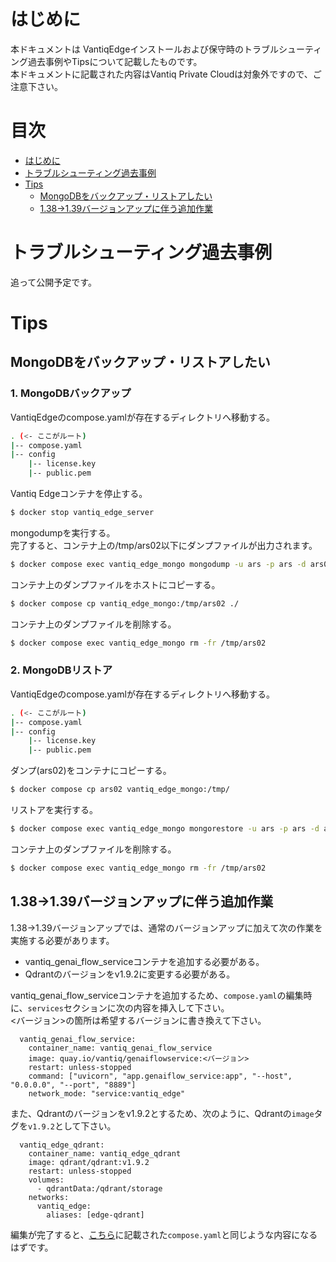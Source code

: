 # はじめに

本ドキュメントは VantiqEdgeインストールおよび保守時のトラブルシューティング過去事例やTipsについて記載したものです。  
本ドキュメントに記載された内容はVantiq Private Cloudは対象外ですので、ご注意下さい。

# 目次
- [はじめに](#はじめに)
- [トラブルシューティング過去事例](#トラブルシューティング過去事例)
- [Tips](#tips)
  - [MongoDBをバックアップ・リストアしたい](#MongoDBをバックアップ・リストアしたい)
  - [1.38→1.39バージョンアップに伴う追加作業](#1.38→1.39バージョンアップに伴う追加作業)

# トラブルシューティング過去事例
追って公開予定です。

# Tips

## MongoDBをバックアップ・リストアしたい
### 1. MongoDBバックアップ

VantiqEdgeのcompose.yamlが存在するディレクトリへ移動する。  

```sh
. (<- ここがルート)
|-- compose.yaml
|-- config
    |-- license.key 
    |-- public.pem
```

Vantiq Edgeコンテナを停止する。

```sh
$ docker stop vantiq_edge_server
```

mongodumpを実行する。  
完了すると、コンテナ上の/tmp/ars02以下にダンプファイルが出力されます。

```sh
$ docker compose exec vantiq_edge_mongo mongodump -u ars -p ars -d ars02 --gzip -o /tmp/
```

コンテナ上のダンプファイルをホストにコピーする。

```sh
$ docker compose cp vantiq_edge_mongo:/tmp/ars02 ./
```

コンテナ上のダンプファイルを削除する。

```sh
$ docker compose exec vantiq_edge_mongo rm -fr /tmp/ars02
```

### 2. MongoDBリストア

VantiqEdgeのcompose.yamlが存在するディレクトリへ移動する。  

```sh
. (<- ここがルート)
|-- compose.yaml
|-- config
    |-- license.key 
    |-- public.pem
```

ダンプ(ars02)をコンテナにコピーする。
```sh
$ docker compose cp ars02 vantiq_edge_mongo:/tmp/
```

リストアを実行する。
```sh
$ docker compose exec vantiq_edge_mongo mongorestore -u ars -p ars -d ars02 --gzip --drop /tmp/ars02
```

コンテナ上のダンプファイルを削除する。

```sh
$ docker compose exec vantiq_edge_mongo rm -fr /tmp/ars02
```

## 1.38→1.39バージョンアップに伴う追加作業
1.38→1.39バージョンアップでは、通常のバージョンアップに加えて次の作業を実施する必要があります。  
* vantiq_genai_flow_serviceコンテナを追加する必要がある。
* Qdrantのバージョンをv1.9.2に変更する必要がある。

vantiq_genai_flow_serviceコンテナを追加するため、`compose.yaml`の編集時に、`services`セクションに次の内容を挿入して下さい。  
<バージョン>の箇所は希望するバージョンに書き換えて下さい。  
```
  vantiq_genai_flow_service:
    container_name: vantiq_genai_flow_service
    image: quay.io/vantiq/genaiflowservice:<バージョン>
    restart: unless-stopped
    command: ["uvicorn", "app.genaiflow_service:app", "--host", "0.0.0.0", "--port", "8889"]
    network_mode: "service:vantiq_edge"
```

また、Qdrantのバージョンをv1.9.2とするため、次のように、Qdrantの`image`タグを`v1.9.2`として下さい。

```
  vantiq_edge_qdrant:
    container_name: vantiq_edge_qdrant
    image: qdrant/qdrant:v1.9.2
    restart: unless-stopped
    volumes:
      - qdrantData:/qdrant/storage
    networks:
      vantiq_edge:
        aliases: [edge-qdrant]
```

編集が完了すると、[こちら](setup_vantiq_edge_r139_w_LLM.md)に記載された`compose.yaml`と同じような内容になるはずです。  